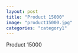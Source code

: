 ```yaml
---
layout: post
title: "Product 15000"
image: "product15000.jpg"
categories: "category1"
---
```

Product 15000
